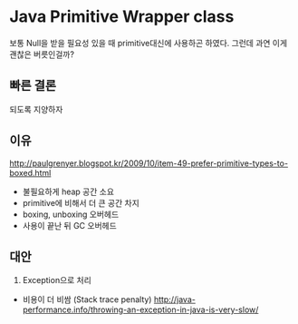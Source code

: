 # Java Primitive Wrapper class

보통 Null을 받을 필요성 있을 때 primitive대신에 사용하곤 하였다. 그런데 과연 이게 괜찮은 버릇인걸까?

## 빠른 결론
되도록 지양하자

## 이유
http://paulgrenyer.blogspot.kr/2009/10/item-49-prefer-primitive-types-to-boxed.html
- 불필요하게 heap 공간 소요
- primitive에 비해서 더 큰 공간 차지
- boxing, unboxing 오버헤드
- 사용이 끝난 뒤 GC 오버헤드

## 대안
1. Exception으로 처리
  - 비용이 더 비쌈 (Stack trace penalty) http://java-performance.info/throwing-an-exception-in-java-is-very-slow/

